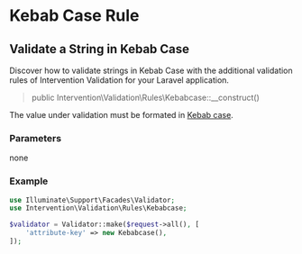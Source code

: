# Kebab Case Rule
## Validate a String in Kebab Case
Discover how to validate strings in Kebab Case with the additional validation rules of Intervention Validation for your Laravel application.

> public Intervention\Validation\Rules\Kebabcase::__construct()

The value under validation must be formated in [Kebab case](https://en.wikipedia.org/wiki/Letter_case#Special_case_styles).

### Parameters

none

### Example

```php
use Illuminate\Support\Facades\Validator;
use Intervention\Validation\Rules\Kebabcase;

$validator = Validator::make($request->all(), [
    'attribute-key' => new Kebabcase(),
]);
```


